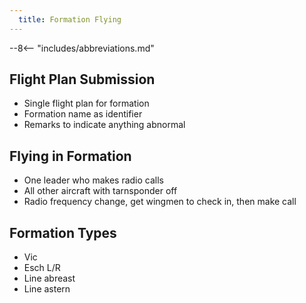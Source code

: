 ```yaml
---
  title: Formation Flying
---
```


--8<-- "includes/abbreviations.md"

## Flight Plan Submission
- Single flight plan for formation
- Formation name as identifier
- Remarks to indicate anything abnormal

## Flying in Formation
- One leader who makes radio calls
- All other aircraft with tarnsponder off
- Radio frequency change, get wingmen to check in, then make call

## Formation Types
- Vic
- Esch L/R
- Line abreast
- Line astern